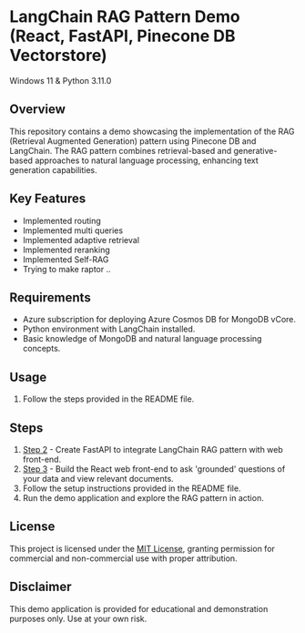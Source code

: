 # LangChain RAG Pattern Demo (React, FastAPI, Pinecone DB Vectorstore)

Windows 11 & Python 3.11.0  

## Overview
This repository contains a demo showcasing the implementation of the RAG (Retrieval Augmented Generation) pattern using Pinecone DB and LangChain. 
The RAG pattern combines retrieval-based and generative-based approaches to natural language processing, enhancing text generation capabilities.

## Key Features

- Implemented routing
- Implemented multi queries
- Implemented adaptive retrieval
- Implemented reranking
- Implemented Self-RAG
- Trying to make raptor ..

## Requirements
- Azure subscription for deploying Azure Cosmos DB for MongoDB vCore.
- Python environment with LangChain installed.
- Basic knowledge of MongoDB and natural language processing concepts.

## Usage
1. Follow the steps provided in the README file.

## Steps
1. [Step 2](demo_api) - Create FastAPI to integrate LangChain RAG pattern with web front-end.
2. [Step 3](demo_web) - Build the React web front-end to ask 'grounded' questions of your data and view relevant documents. 
3. Follow the setup instructions provided in the README file.
4. Run the demo application and explore the RAG pattern in action.

## License
This project is licensed under the [MIT License](MIT.md), granting permission for commercial and non-commercial use with proper attribution.

## Disclaimer
This demo application is provided for educational and demonstration purposes only. Use at your own risk.
